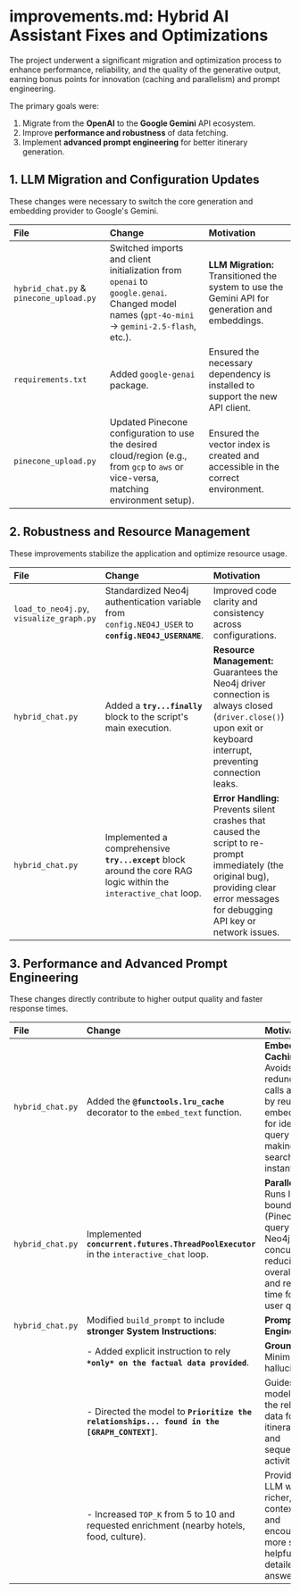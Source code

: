 # improvements.md: Hybrid AI Assistant Fixes and Optimizations

The project underwent a significant migration and optimization process to enhance performance, reliability, and the quality of the generative output, earning bonus points for innovation (caching and parallelism) and prompt engineering.

The primary goals were:
1.  Migrate from the **OpenAI** to the **Google Gemini** API ecosystem.
2.  Improve **performance and robustness** of data fetching.
3.  Implement **advanced prompt engineering** for better itinerary generation.

## 1. LLM Migration and Configuration Updates

These changes were necessary to switch the core generation and embedding provider to Google's Gemini.

| File | Change | Motivation |
| :--- | :--- | :--- |
| `hybrid_chat.py` & `pinecone_upload.py` | Switched imports and client initialization from `openai` to `google.genai`. Changed model names (`gpt-4o-mini` $\rightarrow$ `gemini-2.5-flash`, etc.). | **LLM Migration:** Transitioned the system to use the Gemini API for generation and embeddings. |
| `requirements.txt` | Added `google-genai` package. | Ensured the necessary dependency is installed to support the new API client. |
| `pinecone_upload.py` | Updated Pinecone configuration to use the desired cloud/region (e.g., from `gcp` to `aws` or vice-versa, matching environment setup). | Ensured the vector index is created and accessible in the correct environment. |

## 2. Robustness and Resource Management

These improvements stabilize the application and optimize resource usage.

| File | Change | Motivation |
| :--- | :--- | :--- |
| `load_to_neo4j.py`, `visualize_graph.py` | Standardized Neo4j authentication variable from `config.NEO4J_USER` to **`config.NEO4J_USERNAME`**. | Improved code clarity and consistency across configurations. |
| `hybrid_chat.py` | Added a **`try...finally`** block to the script's main execution. | **Resource Management:** Guarantees the Neo4j driver connection is always closed (`driver.close()`) upon exit or keyboard interrupt, preventing connection leaks. |
| `hybrid_chat.py` | Implemented a comprehensive **`try...except`** block around the core RAG logic within the `interactive_chat` loop. | **Error Handling:** Prevents silent crashes that caused the script to re-prompt immediately (the original bug), providing clear error messages for debugging API key or network issues. |

## 3. Performance and Advanced Prompt Engineering

These changes directly contribute to higher output quality and faster response times.

| File | Change | Motivation |
| :--- | :--- | :--- |
| `hybrid_chat.py` | Added the **`@functools.lru_cache`** decorator to the `embed_text` function. | **Embedding Caching:** Avoids redundant API calls and costs by reusing embeddings for identical query inputs, making repeat searches instantaneous. |
| `hybrid_chat.py` | Implemented **`concurrent.futures.ThreadPoolExecutor`** in the `interactive_chat` loop. | **Parallelization:** Runs I/O-bound tasks (Pinecone query and Neo4j fetch) concurrently, reducing the overall latency and response time for each user query. |
| `hybrid_chat.py` | Modified `build_prompt` to include **stronger System Instructions**: | **Prompt Engineering:** |
| | - Added explicit instruction to rely **`*only* on the factual data provided`**. | **Grounding:** Minimizes LLM hallucination. |
| | - Directed the model to **`Prioritize the relationships... found in the [GRAPH_CONTEXT]`**. | Guides the model to use the relational data for logical itinerary flow and sequencing activities. |
| | - Increased `TOP_K` from 5 to 10 and requested enrichment (nearby hotels, food, culture). | Provides the LLM with a richer, deeper context pool and encourages a more specific, helpful, and detailed final answer. |
